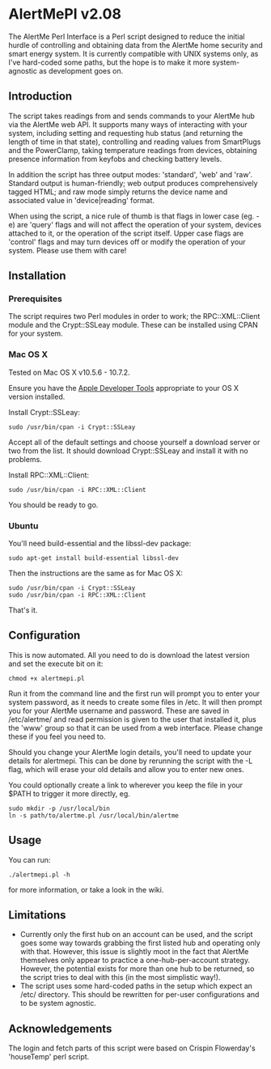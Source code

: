 AlertMePI v2.08
===============

The AlertMe Perl Interface is a Perl script designed to reduce the initial hurdle of controlling and obtaining data from the AlertMe home security and smart energy system. It is currently compatible with UNIX systems only, as I've hard-coded some paths, but the hope is to make it more system-agnostic as development goes on.


Introduction
------------

The script takes readings from and sends commands to your AlertMe hub via the AlertMe web API. It supports many ways of interacting with your system, including setting and requesting hub status (and returning the length of time in that state), controlling and reading values from SmartPlugs and the PowerClamp, taking temperature readings from devices, obtaining presence information from keyfobs and checking battery levels.

In addition the script has three output modes: 'standard', 'web' and 'raw'. Standard output is human-friendly; web output produces comprehensively tagged HTML; and raw mode simply returns the device name and associated value in 'device|reading' format.

When using the script, a nice rule of thumb is that flags in lower case (eg. -e) are 'query' flags and will not affect the operation of your system, devices attached to it, or the operation of the script itself. Upper case flags are 'control' flags and may turn devices off or modify the operation of your system. Please use them with care!


Installation
------------

### Prerequisites

The script requires two Perl modules in order to work; the RPC::XML::Client module and the Crypt::SSLeay module. These can be installed using CPAN for your system.

### Mac OS X

Tested on Mac OS X v10.5.6 - 10.7.2.

Ensure you have the [Apple Developer Tools](http://developer.apple.com/Tools/) appropriate to your OS X version installed.

Install Crypt::SSLeay:

	sudo /usr/bin/cpan -i Crypt::SSLeay

Accept all of the default settings and choose yourself a download server or two from the list. It should download Crypt::SSLeay and install it with no problems.

Install RPC::XML::Client:

	sudo /usr/bin/cpan -i RPC::XML::Client

You should be ready to go.

### Ubuntu

You'll need build-essential and the libssl-dev package:

	sudo apt-get install build-essential libssl-dev
	
Then the instructions are the same as for Mac OS X:

	sudo /usr/bin/cpan -i Crypt::SSLeay
	sudo /usr/bin/cpan -i RPC::XML::Client
	
That's it.


Configuration
-------------

This is now automated. All you need to do is download the latest version and set the execute bit on it:

	chmod +x alertmepi.pl

Run it from the command line and the first run will prompt you to enter your system password, as it needs to create some files in /etc. It will then prompt you for your AlertMe username and password. These are saved in /etc/alertme/ and read permission is given to the user that installed it, plus the 'www' group so that it can be used from a web interface. Please change these if you feel you need to.

Should you change your AlertMe login details, you'll need to update your details for alertmepi. This can be done by rerunning the script with the -L flag, which will erase your old details and allow you to enter new ones.

You could optionally create a link to wherever you keep the file in your $PATH to trigger it more directly, eg.

	sudo mkdir -p /usr/local/bin
	ln -s path/to/alertme.pl /usr/local/bin/alertme


Usage
-----

You can run: 

	./alertmepi.pl -h

for more information, or take a look in the wiki.


Limitations
-----------

* Currently only the first hub on an account can be used, and the script goes some way towards grabbing the first listed hub and operating only with that. However, this issue is slightly moot in the fact that AlertMe themselves only appear to practice a one-hub-per-account strategy. However, the potential exists for more than one hub to be returned, so the script tries to deal with this (in the most simplistic way!).
* The script uses some hard-coded paths in the setup which expect an /etc/ directory. This should be rewritten for per-user configurations and to be system agnostic.


Acknowledgements
----------------

The login and fetch parts of this script were based on Crispin Flowerday's 'houseTemp' perl script.